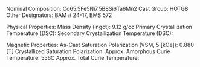 Nominal Composition: Co65.5Fe5Ni7.5B8Si6Ta6Mn2
Cast Group: HOTG8
Other Designators: BAM # 24-17, BMS 572
 
Physical Properties:
Mass Density (ingot): 9.12 g/cc
 Primary Crystallization Temperature (DSC):
Secondary Crystallization Temperature (DSC):

Magnetic Properties:
As-Cast Saturation Polarization (VSM, 5 [kOe]): 0.880 [T]
Crystallized Saturation Polarization: 
Approx. Amorphous Curie Temperature: 556C
Approx. Total Curie Temperature: 
 